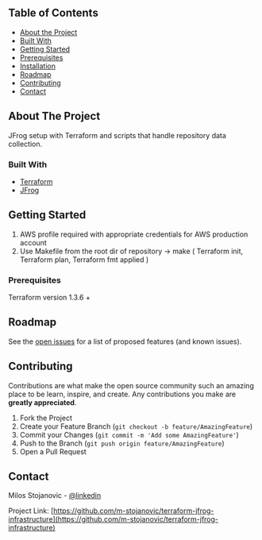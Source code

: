 <!-- TABLE OF CONTENTS -->
## Table of Contents

* [About the Project](#about-the-project)
* [Built With](#built-with)
* [Getting Started](#getting-started)
* [Prerequisites](#prerequisites)
* [Installation](#installation)
* [Roadmap](#roadmap)
* [Contributing](#contributing)
* [Contact](#contact)



<!-- ABOUT THE PROJECT -->
## About The Project

JFrog setup with Terraform and scripts that handle repository data collection.

### Built With

* [Terraform](https://terraform.io)
* [JFrog](https://jfrog.com)


## Getting Started

1. AWS profile required with appropriate credentials for AWS production account
2. Use Makefile from the root dir of repository -> make ( Terraform init, Terraform plan, Terraform fmt applied )


### Prerequisites

Terraform version 1.3.6 +

<!-- ROADMAP -->
## Roadmap

See the [open issues](https://github.com/m-stojanovic/terraform-jfrog-infrastructure/issues) for a list of proposed features (and known issues).

<!-- CONTRIBUTING -->
## Contributing

Contributions are what make the open source community such an amazing place to be learn, inspire, and create. Any contributions you make are **greatly appreciated**.

1. Fork the Project
2. Create your Feature Branch (`git checkout -b feature/AmazingFeature`)
3. Commit your Changes (`git commit -m 'Add some AmazingFeature'`)
4. Push to the Branch (`git push origin feature/AmazingFeature`)
5. Open a Pull Request

<!-- CONTACT -->
## Contact

Milos Stojanovic - [@linkedin]()

Project Link: [https://github.com/m-stojanovic/terraform-jfrog-infrastructure](https://github.com/m-stojanovic/terraform-jfrog-infrastructure)